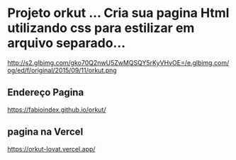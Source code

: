 # Projeto orkut ... Cria sua pagina Html utilizando css para estilizar em arquivo separado...  

http://s2.glbimg.com/gko70Q2nwU5ZwMQSQY5rKyVHvOE=/e.glbimg.com/og/ed/f/original/2015/09/11/orkut.png

## Endereço Pagina  
https://fabioindex.github.io/orkut/

## pagina na Vercel 
https://orkut-lovat.vercel.app/
